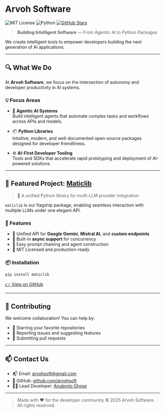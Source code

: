 # Arvoh Software

![MIT License](https://img.shields.io/badge/license-MIT-green.svg)
![Python](https://img.shields.io/badge/python-3.8%2B-blue.svg)
[![GitHub Stars](https://img.shields.io/github/stars/arvohsoft/maticlib?style=social)](https://github.com/arvohsoft/maticlib)

> **Building Intelligent Software** — From Agentic AI to Python Packages

We create intelligent tools to empower developers building the next generation of AI applications.

---

## 🔍 What We Do

At **Arvoh Software**, we focus on the intersection of autonomy and developer productivity in AI systems.

### 💡 Focus Areas

- 🤖 **Agentic AI Systems**  
  Build intelligent agents that automate complex tasks and workflows across APIs and models.

- 📦 **Python Libraries**  
  Intuitive, modern, and well-documented open-source packages designed for developer friendliness.

- ⚙️ **AI-First Developer Tooling**  
  Tools and SDKs that accelerate rapid prototyping and deployment of AI-powered solutions.

---

## 🚀 Featured Project: [Maticlib](https://github.com/arvohsoft/maticlib)

> 🧠 A unified Python library for multi-LLM provider integration

`maticlib` is our flagship package, enabling seamless interaction with multiple LLMs under one elegant API.

### 🔧 Features

- 🔌 Unified API for **Google Gemini**, **Mistral AI**, and **custom endpoints**
- 🧵 Built-in **async support** for concurrency
- 🧪 Easy prompt chaining and agent construction
- 🪪 MIT Licensed and production-ready

### 📦 Installation

```bash
pip install maticlib
````

[👉 View on GitHub](https://github.com/arvohsoft/maticlib)

---

## 🤝 Contributing

We welcome collaboration!
You can help by:

* 🌟 Starring your favorite repositories
* 🐛 Reporting issues and suggesting features
* 🔧 Submitting pull requests

---

## 📫 Contact Us

* 📬 Email: [arvohsoft@gmail.com](mailto:arvohsoft@gmail.com)
* 🐙 GitHub: [github.com/arvohsoft](https://github.com/arvohsoft)
* 👨‍💻 Lead Developer: [Anubroto Ghose](https://anubrotoghose.github.io/anubrotoGhose/)

---

> Made with ❤️ for the developer community
> © 2025 Arvoh Software. All rights reserved.